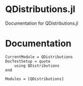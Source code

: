 # QDistributions.jl

Documentation for QDistributions.jl

# Documentation

```@meta
CurrentModule = QDistributions
DocTestSetup = quote
    using QDistributions
end
```

```@autodocs
Modules = [QDistributions]
```

